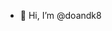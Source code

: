 - 👋 Hi, I’m @doandk8

<!---
doandk8/doandk8 is a ✨ special ✨ repository because its `README.md` (this file) appears on your GitHub profile.
You can click the Preview link to take a look at your changes.
--->

